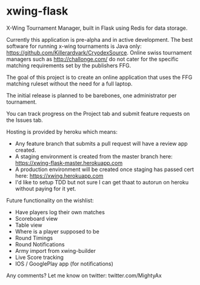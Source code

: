 # xwing-flask
X-Wing Tournament Manager, built in Flask using Redis for data storage.

Currently this application is pre-alpha and in active development.
The best software for running x-wing tournaments is Java only: https://github.com/Killerardvark/CryodexSource. Online swiss tournament managers such as http://challonge.com/ do not cater for the specific matching requirements set by the publishers FFG.

The goal of this project is to create an online application that uses the FFG matching ruleset without the need for a full laptop.

The initial release is planned to be barebones, one administrator per tournament.

You can track progress on the Project tab and submit feature requests on the Issues tab.

Hosting is provided by heroku which means:
- Any feature branch that submits a pull request will have a review app created.
- A staging environment is created from the master branch here: https://xwing-flask-master.herokuapp.com
- A production environment will be created once staging has passed cert here: https://xwing.herokuapp.com
- I'd like to setup TDD but not sure I can get thaat to autorun on heroku without paying for it yet.

Future functionality on the wishlist:
- Have players log their own matches
- Scoreboard view
- Table view
- Where is a player supposed to be
- Round Timings
- Round Notifications
- Army import from xwing-builder
- Live Score tracking
- IOS / GooglePlay app (for notifications)

Any comments?
Let me know on twitter: twitter.com/MightyAx

